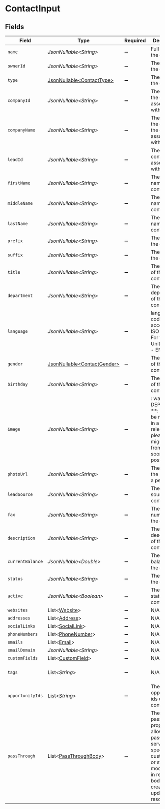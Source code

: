 # ContactInput


## Fields

| Field                                                                                                                                                   | Type                                                                                                                                                    | Required                                                                                                                                                | Description                                                                                                                                             | Example                                                                                                                                                 |
| ------------------------------------------------------------------------------------------------------------------------------------------------------- | ------------------------------------------------------------------------------------------------------------------------------------------------------- | ------------------------------------------------------------------------------------------------------------------------------------------------------- | ------------------------------------------------------------------------------------------------------------------------------------------------------- | ------------------------------------------------------------------------------------------------------------------------------------------------------- |
| `name`                                                                                                                                                  | *JsonNullable\<String>*                                                                                                                                 | :heavy_minus_sign:                                                                                                                                      | Full name of the contact.                                                                                                                               | Elon Musk                                                                                                                                               |
| `ownerId`                                                                                                                                               | *JsonNullable\<String>*                                                                                                                                 | :heavy_minus_sign:                                                                                                                                      | The owner of the contact.                                                                                                                               | 54321                                                                                                                                                   |
| `type`                                                                                                                                                  | [JsonNullable\<ContactType>](../../models/components/ContactType.md)                                                                                    | :heavy_minus_sign:                                                                                                                                      | The type of the contact.                                                                                                                                | personal                                                                                                                                                |
| `companyId`                                                                                                                                             | *JsonNullable\<String>*                                                                                                                                 | :heavy_minus_sign:                                                                                                                                      | The company the contact is associated with.                                                                                                             | 23456                                                                                                                                                   |
| `companyName`                                                                                                                                           | *JsonNullable\<String>*                                                                                                                                 | :heavy_minus_sign:                                                                                                                                      | The name of the company the contact is associated with.                                                                                                 | 23456                                                                                                                                                   |
| `leadId`                                                                                                                                                | *JsonNullable\<String>*                                                                                                                                 | :heavy_minus_sign:                                                                                                                                      | The lead the contact is associated with.                                                                                                                | 34567                                                                                                                                                   |
| `firstName`                                                                                                                                             | *JsonNullable\<String>*                                                                                                                                 | :heavy_minus_sign:                                                                                                                                      | The first name of the contact.                                                                                                                          | Elon                                                                                                                                                    |
| `middleName`                                                                                                                                            | *JsonNullable\<String>*                                                                                                                                 | :heavy_minus_sign:                                                                                                                                      | The middle name of the contact.                                                                                                                         | D.                                                                                                                                                      |
| `lastName`                                                                                                                                              | *JsonNullable\<String>*                                                                                                                                 | :heavy_minus_sign:                                                                                                                                      | The last name of the contact.                                                                                                                           | Musk                                                                                                                                                    |
| `prefix`                                                                                                                                                | *JsonNullable\<String>*                                                                                                                                 | :heavy_minus_sign:                                                                                                                                      | The prefix of the contact.                                                                                                                              | Mr.                                                                                                                                                     |
| `suffix`                                                                                                                                                | *JsonNullable\<String>*                                                                                                                                 | :heavy_minus_sign:                                                                                                                                      | The suffix of the contact.                                                                                                                              | PhD                                                                                                                                                     |
| `title`                                                                                                                                                 | *JsonNullable\<String>*                                                                                                                                 | :heavy_minus_sign:                                                                                                                                      | The job title of the contact.                                                                                                                           | CEO                                                                                                                                                     |
| `department`                                                                                                                                            | *JsonNullable\<String>*                                                                                                                                 | :heavy_minus_sign:                                                                                                                                      | The department of the contact.                                                                                                                          | Engineering                                                                                                                                             |
| `language`                                                                                                                                              | *JsonNullable\<String>*                                                                                                                                 | :heavy_minus_sign:                                                                                                                                      | language code according to ISO 639-1. For the United States - EN                                                                                        | EN                                                                                                                                                      |
| `gender`                                                                                                                                                | [JsonNullable\<ContactGender>](../../models/components/ContactGender.md)                                                                                | :heavy_minus_sign:                                                                                                                                      | The gender of the contact.                                                                                                                              | female                                                                                                                                                  |
| `birthday`                                                                                                                                              | *JsonNullable\<String>*                                                                                                                                 | :heavy_minus_sign:                                                                                                                                      | The birthday of the contact.                                                                                                                            | 2000-08-12                                                                                                                                              |
| ~~`image`~~                                                                                                                                             | *JsonNullable\<String>*                                                                                                                                 | :heavy_minus_sign:                                                                                                                                      | : warning: ** DEPRECATED **: This will be removed in a future release, please migrate away from it as soon as possible.                                 | https://unavatar.io/elon-musk                                                                                                                           |
| `photoUrl`                                                                                                                                              | *JsonNullable\<String>*                                                                                                                                 | :heavy_minus_sign:                                                                                                                                      | The URL of the photo of a person.                                                                                                                       | https://unavatar.io/elon-musk                                                                                                                           |
| `leadSource`                                                                                                                                            | *JsonNullable\<String>*                                                                                                                                 | :heavy_minus_sign:                                                                                                                                      | The lead source of the contact.                                                                                                                         | Cold Call                                                                                                                                               |
| `fax`                                                                                                                                                   | *JsonNullable\<String>*                                                                                                                                 | :heavy_minus_sign:                                                                                                                                      | The fax number of the contact.                                                                                                                          | +12129876543                                                                                                                                            |
| `description`                                                                                                                                           | *JsonNullable\<String>*                                                                                                                                 | :heavy_minus_sign:                                                                                                                                      | The description of the contact.                                                                                                                         | Internal champion                                                                                                                                       |
| `currentBalance`                                                                                                                                        | *JsonNullable\<Double>*                                                                                                                                 | :heavy_minus_sign:                                                                                                                                      | The current balance of the contact.                                                                                                                     | 10.5                                                                                                                                                    |
| `status`                                                                                                                                                | *JsonNullable\<String>*                                                                                                                                 | :heavy_minus_sign:                                                                                                                                      | The status of the contact.                                                                                                                              | open                                                                                                                                                    |
| `active`                                                                                                                                                | *JsonNullable\<Boolean>*                                                                                                                                | :heavy_minus_sign:                                                                                                                                      | The active status of the contact.                                                                                                                       | true                                                                                                                                                    |
| `websites`                                                                                                                                              | List\<[Website](../../models/components/Website.md)>                                                                                                    | :heavy_minus_sign:                                                                                                                                      | N/A                                                                                                                                                     |                                                                                                                                                         |
| `addresses`                                                                                                                                             | List\<[Address](../../models/components/Address.md)>                                                                                                    | :heavy_minus_sign:                                                                                                                                      | N/A                                                                                                                                                     |                                                                                                                                                         |
| `socialLinks`                                                                                                                                           | List\<[SocialLink](../../models/components/SocialLink.md)>                                                                                              | :heavy_minus_sign:                                                                                                                                      | N/A                                                                                                                                                     |                                                                                                                                                         |
| `phoneNumbers`                                                                                                                                          | List\<[PhoneNumber](../../models/components/PhoneNumber.md)>                                                                                            | :heavy_minus_sign:                                                                                                                                      | N/A                                                                                                                                                     |                                                                                                                                                         |
| `emails`                                                                                                                                                | List\<[Email](../../models/components/Email.md)>                                                                                                        | :heavy_minus_sign:                                                                                                                                      | N/A                                                                                                                                                     |                                                                                                                                                         |
| `emailDomain`                                                                                                                                           | *JsonNullable\<String>*                                                                                                                                 | :heavy_minus_sign:                                                                                                                                      | N/A                                                                                                                                                     | gmail.com                                                                                                                                               |
| `customFields`                                                                                                                                          | List\<[CustomField](../../models/components/CustomField.md)>                                                                                            | :heavy_minus_sign:                                                                                                                                      | N/A                                                                                                                                                     |                                                                                                                                                         |
| `tags`                                                                                                                                                  | List\<*String*>                                                                                                                                         | :heavy_minus_sign:                                                                                                                                      | N/A                                                                                                                                                     | [<br/>"New"<br/>]                                                                                                                                       |
| `opportunityIds`                                                                                                                                        | List\<*String*>                                                                                                                                         | :heavy_minus_sign:                                                                                                                                      | The opportunity ids of the contact.                                                                                                                     |                                                                                                                                                         |
| `passThrough`                                                                                                                                           | List\<[PassThroughBody](../../models/components/PassThroughBody.md)>                                                                                    | :heavy_minus_sign:                                                                                                                                      | The pass_through property allows passing service-specific, custom data or structured modifications in request body when creating or updating resources. |                                                                                                                                                         |